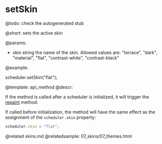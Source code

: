 setSkin
=============


@todo:
	check the autogenerated stub

@short:
	sets the active skin

@params:

- skin	string	the name of the skin. Allowed values are: "terrace", "dark", "material", "flat", "contrast-white", "contrast-black"


@example:

scheduler.setSkin("flat");

@template:	api_method
@descr:

If the method is called after a scheduler is initialized, it will trigger the [repaint](api/scheduler_render.md) method. 

If called before initialization, the method will have the same effect as the assignment of the `scheduler.skin` property:

~~~js
scheduler.skin = "flat";
~~~

@related
	skins.md
@relatedsample:
	07_skins/07_themes.html

